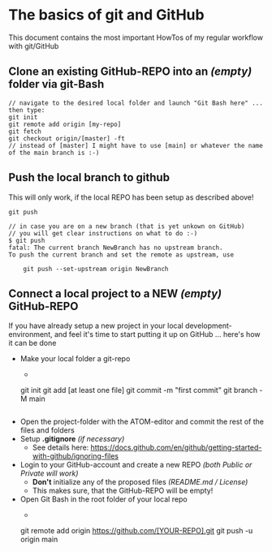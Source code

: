 # The basics of git and GitHub
This document contains the most important HowTos of my regular workflow with git/GitHub
## Clone an existing GitHub-REPO into an _(empty)_ folder via git-Bash
```
// navigate to the desired local folder and launch "Git Bash here" ... then type:
git init
git remote add origin [my-repo]
git fetch
git checkout origin/[master] -ft
// instead of [master] I might have to use [main] or whatever the name of the main branch is :-)
```
## Push the local branch to github
This will only work, if the local REPO has been setup as described above!
```
git push

// in case you are on a new branch (that is yet unkown on GitHub)
// you will get clear instructions on what to do :-)
$ git push
fatal: The current branch NewBranch has no upstream branch.
To push the current branch and set the remote as upstream, use

    git push --set-upstream origin NewBranch
```

## Connect a local project to a NEW _(empty)_ GitHub-REPO
If you have already setup a new project in your local development-environment, and feel it's time to start putting it up on GitHub ... here's how it can be done
* Make your local folder a git-repo
  * ```
  git init
  git add [at least one file]
  git commit -m "first commit"
  git branch -M main
  ```
* Open the project-folder with the ATOM-editor and commit the rest of the files and folders
* Setup **.gitignore** _(if necessary)_
  * See details here: https://docs.github.com/en/github/getting-started-with-github/ignoring-files
* Login to your GitHub-account and create a new REPO _(both Public or Private will work)_
  * **Don't** initialize any of the proposed files _(README.md / License)_
  * This makes sure, that the GitHub-REPO will be empty!
* Open Git Bash in the root folder of your local repo
  *  ```
  git remote add origin https://github.com/[YOUR-REPO].git
  git push -u origin main
  ```
